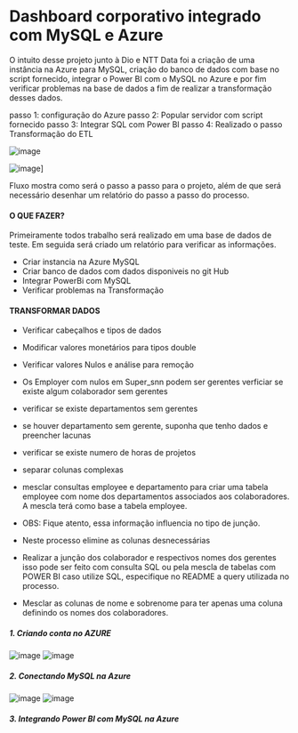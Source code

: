 # Dashboard corporativo integrado com MySQL e Azure
 O intuito desse projeto junto à Dio e NTT Data foi a criação de uma instância na Azure para MySQL, criação do banco de dados com base no script fornecido, integrar o Power BI com o MySQL no Azure e por fim verificar problemas na base de dados a fim de realizar a transformação desses dados.
 
passo 1: configuração do Azure
passo 2: Popular servidor com script fornecido
passo 3: Integrar SQL com Power BI
passo 4: Realizado o passo Transformação do ETL

![image](https://github.com/user-attachments/assets/2dc11931-3acb-4150-bdb8-b12010bec98b)

![image](https://github.com/user-attachments/assets/faffb4e7-56fe-47e4-b39c-947b4e70b95d)]

Fluxo mostra como será o passo a passo para o projeto, além de que será necessário desenhar um relatório do passo a passo do processo.


#### O QUE FAZER?

Primeiramente todos trabalho será realizado em uma base de dados de teste. Em seguida será criado um relatório para verificar as informações.
* Criar instancia na Azure MySQL
* Criar banco de dados com dados disponiveis no git Hub
* Integrar PowerBi com MySQL
* Verificar problemas na Transformação

#### TRANSFORMAR DADOS

* Verificar cabeçalhos e tipos de dados
* Modificar valores monetários para tipos double
* Verificar valores Nulos e análise para remoção
* Os Employer com nulos em Super_snn podem ser gerentes verficiar se existe algum colaborador sem gerentes
* verificar se existe departamentos sem gerentes
* se houver departamento sem gerente, suponha que tenho dados e preencher lacunas
* verificar se existe numero de horas de projetos
* separar colunas complexas

* mesclar consultas employee e departamento para criar uma tabela employee com nome dos departamentos associados aos colaboradores. A mescla terá como base a tabela employee.
* OBS: Fique atento, essa informação influencia no tipo de junção.
* Neste processo elimine as colunas desnecessárias

* Realizar a junção dos colaborador e respectivos nomes dos gerentes isso pode ser feito com consulta SQL ou pela mescla de tabelas com POWER BI caso utilize SQL, especifique no README a query utilizada no processo.
* Mesclar as colunas de nome e sobrenome para ter apenas uma coluna definindo os nomes dos colaboradores.


##### 1. Criando conta no AZURE

![image](https://github.com/user-attachments/assets/19b12786-b304-4ccf-973c-d8ff8d5a44d5)
![image](https://github.com/user-attachments/assets/01f879e9-c57b-48e3-9e21-756ba9740c94)

##### 2. Conectando MySQL na Azure
![image](https://github.com/user-attachments/assets/ee8470a5-dce0-42e3-b8bb-b02cb18a580e)
![image](https://github.com/user-attachments/assets/a52fa0dd-6dd6-4277-8b24-2aa8a3620f8b)
##### 3. Integrando Power BI com MySQL na Azure
